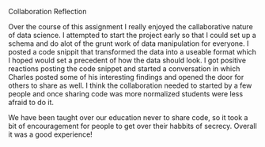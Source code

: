 Collaboration Reflection

Over the course of this assignment I really enjoyed the callaborative nature of data science. I attempted to start the project early so that I could set up a schema and do alot of the grunt work of data manipulation for everyone. I posted a code snippit that transformed the data into a useable format which I hoped would set a precedent of how the data should look. I got positive reactions posting the code snippet and started a conversation in which Charles posted some of his interesting findings and opened the door for others to share as well. I think the collaboration needed to started by a few people and once sharing code was more normalized students were less afraid to do it. 

We have been taught over our education never to share code, so it took a bit of encouragement for people to get over their habbits of secrecy. Overall it was a good experience!
